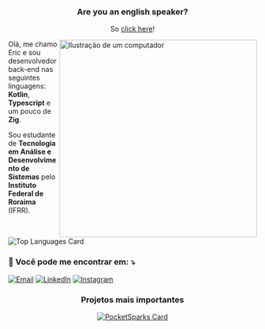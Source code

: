 <div align="center">

### Are you an english speaker?

So [click here](./README.md)!
</div>

<img
  align="right"
  src="https://raw.githubusercontent.com/MicaelliMedeiros/micaellimedeiros/master/image/computer-illustration.png"
  alt="Ilustração de um computador"
  min-width="400px"
  max-width="400px"
  width="400px"
/>

Olá, me chamo Eric e sou desenvolvedor back-end nas seguintes linguagens: **Kotlin**,
**Typescript** e um pouco de **Zig**.

Sou estudante de **Tecnologia em Análise e Desenvolvimento de Sistemas** pelo **Instituto Federal de Roraima** (IFRR).

![Top Languages Card](https://github-readme-stats.vercel.app/api/top-langs/?username=freitaseric&size_weight=0.5&count_weight=0.5&langs_count=5&layout=compact&theme=onedark&hide=html,css,cmake,scss,javascript)

### 💌 Você pode me encontrar em: ⤵️

[![Email](https://img.shields.io/badge/-Email-FF0000?style=flat-square&labelColor=FF0000&logo=gmail&logoColor=white)](mailto:ericfreitas371@gmail.com)
[![LinkedIn](https://img.shields.io/badge/-LinkedIn-0e76a8?style=flat-square&logo=linkedin&logoColor=white)](https://www.linkedin.com/in/eric-freitas-aa442a342/)
[![Instagram](https://img.shields.io/badge/-Instagram-DF0174?style=flat-square&labelColor=DF0174&logo=instagram&logoColor=white)](https://www.instagram.com/fr.eriic/profilecard/?igsh=ejVhdjNqOWRmcWl5)

<div align="center">

### Projetos mais importantes

[![PocketSparks Card](https://github-readme-stats.vercel.app/api/pin/?username=freitaseric&repo=pocketsparks&show_owner=true&theme=onedark)](https://github.com/freitaseric/pocketsparks)

</div>
